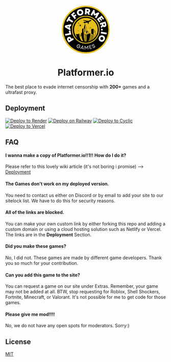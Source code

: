 <p align="center">
<kbd>
<img style="border-radius:50%" height="150px" src="./public/assets/favicon.png">
</kbd>
<h1 align="center">Platformer.io</h1>
The best place to evade internet censorship with <b>200+</b> games and a ultrafast proxy.

## Deployment

[![Deploy to Render](https://binbashbanana.github.io/deploy-buttons/buttons/remade/render.svg)](https://render.com/deploy?repo=https://github.com/smartfoloo/platformer.io)
[![Deploy on Railway](https://binbashbanana.github.io/deploy-buttons/buttons/remade/railway.svg)](https://railway.app/new/template?template=https://github.com/smartfoloo/platformer.io)
[![Deploy to Cyclic](https://binbashbanana.github.io/deploy-buttons/buttons/remade/cyclic.svg)](https://app.cyclic.sh/api/app/deploy/smartfoloo/platformer.io)
[![Deploy to Vercel](https://binbashbanana.github.io/deploy-buttons/buttons/remade/vercel.svg)](https://vercel.com/new/clone?repository-url=https://github.com/smartfoloo/platformer.io)

## FAQ

#### I wanna make a copy of Platformer.io!!1!! How do I do it?

Please refer to this lovely wiki article (it's not boring i promise) --> [Deployment](https://github.com/smartfoloo/platformer.io/wiki/deployment)

#### The Games don't work on my deployed version.

You need to contact us either on Discord or by email to add your site to our sitelock list. We have to do this for security reasons.

#### All of the links are blocked.

You can make your own custom link by either forking this repo and adding a custom domain or using a cloud hosting solution such as Netlify or Vercel. The links are in the **Deployment** Section.

#### Did you make these games?

No, I did not. These games are made by different game developers. Thank you so much for your contribution.

#### Can you add this game to the site?

You can request a game on our site under Extras. Remember, your game may not be added at all. BTW, stop requesting for Roblox, Shell Shockers, Fortnite, Minecraft, or Valorant. It's not possible for me to get code for those games.

#### Please give me mod!!!!

No, we do not have any open spots for moderators. Sorry:)

## License

[MIT](https://choosealicense.com/licenses/mit/)
